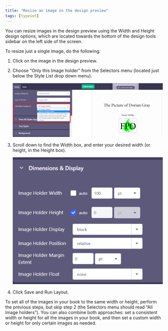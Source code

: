 ```yaml
---
title: "Resize an image in the design preview"
tags: [typeset]
---
```

 
<html><body><section data-type="chapter" class="hsecchapter" data-hederis-type="hsecchapter" id="resize-images" data-pi-attrs="id: resize-images; data-tags: typeset;" role="doc-chapter" data-tags="typeset" data-author-name=" " data-book-title=" " title="Resize an image in the design preview"><p class="hblkp" data-hederis-type="hblkp" id="pzbVfC57M">You can resize images in the design preview using the Width and Height design options, which are located towards the bottom of the design tools sidebar on the left side of the screen. </p><p class="hblkp" data-hederis-type="hblkp" id="prCOmqowC">To resize just a single image, do the following:</p><ol class="hwprnumlist" data-hederis-type="hwprnumlist" id="pH2medlsB"><li class="hblkoli" data-hederis-type="hblkoli" id="liojM3uecE"><p class="hblkoli" data-hederis-type="hblklip" id="pHZo9N3eg">Click on the image in the design preview.</p></li><li class="hblkoli" data-hederis-type="hblkoli" id="linue7oYY8"><p class="hblkoli" data-hederis-type="hblklip" id="pHF5morkj">Choose &#8220;Only this Image holder&#8221; from the Selectors menu (located just below the Style List drop down menu).</p><img data-hederis-type="hblkimg" class="hblkimg" id="pAG1IFRmR" src="/images/resize_img_1.png" data-img-src="/images/resize_img_1.png"/></li><li class="hblkoli" data-hederis-type="hblkoli" id="liuW0htuTJ"><p class="hblkoli" data-hederis-type="hblklip" id="pa8rRfbuN">Scroll down to find the Width box, and enter your desired width (or height, in the Height box).</p><img data-hederis-type="hblkimg" class="hblkimg" id="pzrO4ks8n" src="/images/resize_img_2.png" data-img-src="/images/resize_img_2.png"/></li><li class="hblkoli" data-hederis-type="hblkoli" id="liNlJBCrQ6"><p class="hblkoli" data-hederis-type="hblklip" id="pKhuPboK6">Click Save and Run Layout.</p></li></ol><p class="hblkp" data-hederis-type="hblkp" id="p736cEpke">To set all of the images in your book to the same width or height, perform the previous steps, but skip step 2 (the Selectors menu should read &#8220;All Image holders&#8221;). You can also combine both approaches: set a consistent width or height for all the images in your book, and then set a custom width or height for only certain images as needed.</p></section></body></html>
